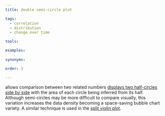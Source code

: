 ```yaml
---
title: double semi-circle plot

tags:
  - correlation
  - distribution
  - change over time

tools:

examples:
    
synonyms:

order: 3

---
```


allows comparison between two related numbers [displays two half-circles side by side](https://www.informationisbeautifulawards.com/showcase/604-the-analytical-tourism-map-of-piedmont) with the area of each circle being inferred from its half. Although semi-circles may be more difficult to compare visually, this variation increases the data density becoming a space-saving bubble chart variety. A similar technique is used in the [split violin plot](/violin-plot#split-violin-plot).

<!--more--> 
